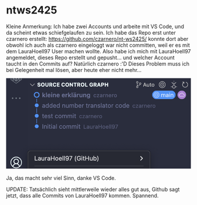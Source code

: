 # ntws2425
Kleine Anmerkung: Ich habe zwei Accounts und arbeite mit VS Code, und da scheint etwas schiefgelaufen zu sein. Ich habe das Repo erst unter czarnero erstellt: https://github.com/czarnero/nt-ws2425/ konnte dort aber obwohl ich auch als czarnero eingeloggt war nicht committen, weil er es mit dem LauraHoell97 User machen wollte. 
Also habe ich mich mit LauraHoell97 angemeldet, dieses Repo erstellt und gepusht... und welcher Account taucht in den Commits auf? Natürlich czarnero :'D 
Dieses Problem muss ich bei Gelegenheit mal lösen, aber heute eher nicht mehr...

![lustig...](https://github.com/LauraHoell97/ntws2425/blob/main/screenshot_vscode.png?raw=true)

Ja, das macht sehr viel Sinn, danke VS Code.



UPDATE: Tatsächlich sieht mittlerweile wieder alles gut aus, Github sagt jetzt, dass alle Commits von LauraHoell97 kommen. Spannend.